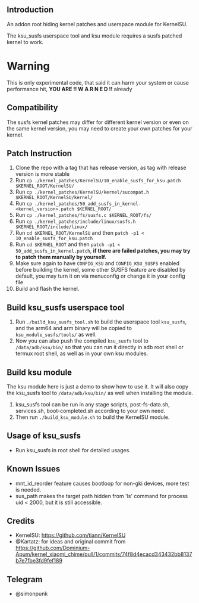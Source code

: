 ## Introduction ##
An addon root hiding kernel patches and userspace module for KernelSU.

The ksu_susfs userspace tool and ksu module requires a susfs patched kernel to work.

# Warning #
This is only experimental code, that said it can harm your system or cause performance hit, **YOU ARE !! W A R N E D !!** already

## Compatibility ##
The susfs kernel patches may differ for different kernel version or even on the same kernel version, you may need to create your own patches for your kernel.

## Patch Instruction ##
1. Clone the repo with a tag that has release version, as tag with release version is more stable
2. Run `cp ./kernel_patches/KernelSU/10_enable_susfs_for_ksu.patch $KERNEL_ROOT/KernelSU/`
2. Run `cp ./kernel_patches/KernelSU/kernel/sucompat.h $KERNEL_ROOT/KernelSU/kernel/`
3. Run `cp ./kernel_patches/50_add_susfs_in_kernel-<kernel_version>.patch $KERNEL_ROOT/`
4. Run `cp ./kernel_patches/fs/susfs.c $KERNEL_ROOT/fs/`
5. Run `cp ./kernel_patches/include/linux/susfs.h $KERNEL_ROOT/include/linux/`
6. Run `cd $KERNEL_ROOT/KernelSU` and then `patch -p1 < 10_enable_susfs_for_ksu.patch`
7. Run `cd $KERNEL_ROOT` and then `patch -p1 < 50_add_susfs_in_kernel.patch`, **if there are failed patches, you may try to patch them manually by yourself.**
8. Make sure again to have `CONFIG_KSU` and `CONFIG_KSU_SUSFS` enabled before building the kernel, some other SUSFS feature are disabled by default, you may turn it on via menuconfig or change it in your config file
9. Build and flash the kernel.

## Build ksu_susfs userspace tool ##
1. Run `./build_ksu_susfs_tool.sh` to build the userspace tool `ksu_susfs`, and the arm64 and arm binary will be copied to `ksu_module_susfs/tools/` as well.
2. Now you can also push the compiled `ksu_susfs` tool to `/data/adb/ksu/bin/` so that you can run it directly in adb root shell or termux root shell, as well as in your own ksu modules.

## Build ksu module ##
The ksu module here is just a demo to show how to use it.
It will also copy the ksu_susfs tool to `/data/adb/ksu/bin/` as well when installing the module.

1. ksu_susfs tool can be run in any stage scripts, post-fs-data.sh, services.sh, boot-completed.sh according to your own need.
2. Then run `./build_ksu_module.sh` to build the KernelSU module.

## Usage of ksu_susfs ##
- Run ksu_susfs in root shell for detailed usages.

## Known Issues ##
- mnt_id_reorder feature causes bootloop for non-gki devices, more test is needed.
- sus_path makes the target path hidden from 'ls' command for process uid < 2000, but it is still accessible.

## Credits ##
- KernelSU: https://github.com/tiann/KernelSU
- @Kartatz: for ideas and original commit from https://github.com/Dominium-Apum/kernel_xiaomi_chime/pull/1/commits/74f8d4ecacd343432bb8137b7e7fbe3fd9fef189

## Telegram ##
- @simonpunk
